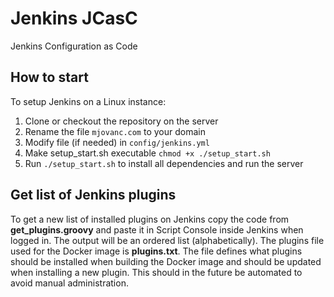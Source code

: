 # Jenkins JCasC
Jenkins Configuration as Code

## How to start

To setup Jenkins on a Linux instance:

1. Clone or checkout the repository on the server
2. Rename the file `mjovanc.com` to your domain
3. Modify file (if needed) in `config/jenkins.yml`
4. Make setup_start.sh executable `chmod +x ./setup_start.sh`
5. Run `./setup_start.sh` to install all dependencies and run the server

## Get list of Jenkins plugins

To get a new list of installed plugins on Jenkins copy the code from **get_plugins.groovy** and paste it in Script Console inside Jenkins when logged in. The output will be an ordered list (alphabetically).
The plugins file used for the Docker image is **plugins.txt**. The file defines what plugins should be installed when building the Docker image and should be updated when installing a new plugin. This should in the future be automated to avoid manual administration.

